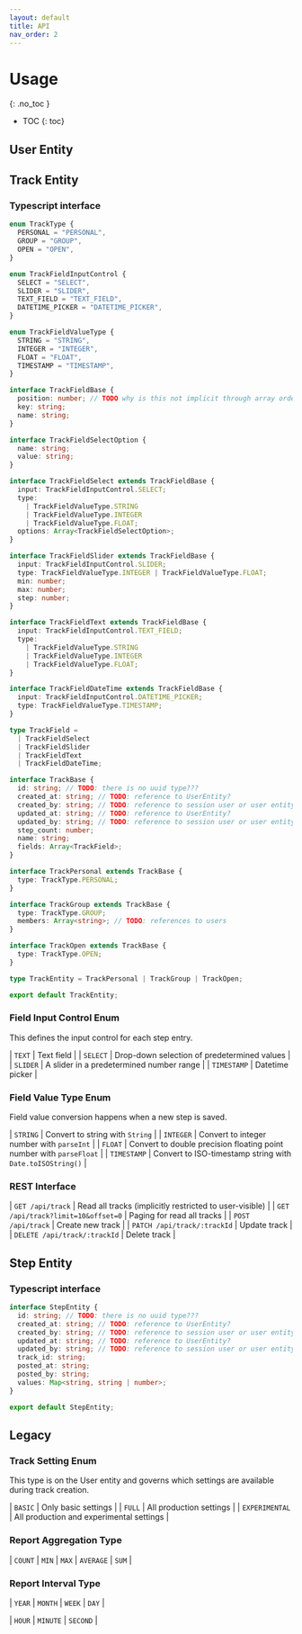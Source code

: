 ```yaml
---
layout: default
title: API
nav_order: 2
---
```


<!-- prettier-ignore-start -->
# Usage
{: .no_toc }
<!-- prettier-ignore-end -->

<!-- prettier-ignore -->
- TOC
{: toc}

## User Entity

## Track Entity

### Typescript interface

```typescript
enum TrackType {
  PERSONAL = "PERSONAL",
  GROUP = "GROUP",
  OPEN = "OPEN",
}

enum TrackFieldInputControl {
  SELECT = "SELECT",
  SLIDER = "SLIDER",
  TEXT_FIELD = "TEXT_FIELD",
  DATETIME_PICKER = "DATETIME_PICKER",
}

enum TrackFieldValueType {
  STRING = "STRING",
  INTEGER = "INTEGER",
  FLOAT = "FLOAT",
  TIMESTAMP = "TIMESTAMP",
}

interface TrackFieldBase {
  position: number; // TODO why is this not implicit through array ordering?
  key: string;
  name: string;
}

interface TrackFieldSelectOption {
  name: string;
  value: string;
}

interface TrackFieldSelect extends TrackFieldBase {
  input: TrackFieldInputControl.SELECT;
  type:
    | TrackFieldValueType.STRING
    | TrackFieldValueType.INTEGER
    | TrackFieldValueType.FLOAT;
  options: Array<TrackFieldSelectOption>;
}

interface TrackFieldSlider extends TrackFieldBase {
  input: TrackFieldInputControl.SLIDER;
  type: TrackFieldValueType.INTEGER | TrackFieldValueType.FLOAT;
  min: number;
  max: number;
  step: number;
}

interface TrackFieldText extends TrackFieldBase {
  input: TrackFieldInputControl.TEXT_FIELD;
  type:
    | TrackFieldValueType.STRING
    | TrackFieldValueType.INTEGER
    | TrackFieldValueType.FLOAT;
}

interface TrackFieldDateTime extends TrackFieldBase {
  input: TrackFieldInputControl.DATETIME_PICKER;
  type: TrackFieldValueType.TIMESTAMP;
}

type TrackField =
  | TrackFieldSelect
  | TrackFieldSlider
  | TrackFieldText
  | TrackFieldDateTime;

interface TrackBase {
  id: string; // TODO: there is no uuid type???
  created_at: string; // TODO: reference to UserEntity?
  created_by: string; // TODO: reference to session user or user entity?
  updated_at: string; // TODO: reference to UserEntity?
  updated_by: string; // TODO: reference to session user or user entity?
  step_count: number;
  name: string;
  fields: Array<TrackField>;
}

interface TrackPersonal extends TrackBase {
  type: TrackType.PERSONAL;
}

interface TrackGroup extends TrackBase {
  type: TrackType.GROUP;
  members: Array<string>; // TODO: references to users
}

interface TrackOpen extends TrackBase {
  type: TrackType.OPEN;
}

type TrackEntity = TrackPersonal | TrackGroup | TrackOpen;

export default TrackEntity;
```

### Field Input Control Enum

This defines the input control for each step entry.

| `TEXT` | Text field |
| `SELECT` | Drop-down selection of predetermined values |
| `SLIDER` | A slider in a predetermined number range |
| `TIMESTAMP` | Datetime picker |

### Field Value Type Enum

Field value conversion happens when a new step is saved.

| `STRING` | Convert to string with `String` |
| `INTEGER` | Convert to integer number with `parseInt` |
| `FLOAT` | Convert to double precision floating point number with `parseFloat` |
| `TIMESTAMP` | Convert to ISO-timestamp string with `Date.toISOString()` |

### REST Interface

| `GET /api/track` | Read all tracks (implicitly restricted to user-visible) |
| `GET /api/track?limit=10&offset=0` | Paging for read all tracks |
| `POST /api/track` | Create new track |
| `PATCH /api/track/:trackId` | Update track |
| `DELETE /api/track/:trackId` | Delete track |

## Step Entity

### Typescript interface

```typescript
interface StepEntity {
  id: string; // TODO: there is no uuid type???
  created_at: string; // TODO: reference to UserEntity?
  created_by: string; // TODO: reference to session user or user entity?
  updated_at: string; // TODO: reference to UserEntity?
  updated_by: string; // TODO: reference to session user or user entity?
  track_id: string;
  posted_at: string;
  posted_by: string;
  values: Map<string, string | number>;
}

export default StepEntity;
```

## Legacy

### Track Setting Enum

This type is on the User entity and governs which settings are available during track creation.

| `BASIC` | Only basic settings |
| `FULL` | All production settings |
| `EXPERIMENTAL` | All production and experimental settings |

### Report Aggregation Type

| `COUNT` | `MIN` | `MAX` | `AVERAGE` | `SUM` |

### Report Interval Type

| `YEAR` | `MONTH` | `WEEK` | `DAY` |

| `HOUR` | `MINUTE` | `SECOND` |

<!--
### [TODO] Field Display Type

This defines the way the field information is displayed to the user.
For example if we know a field to be currency, we could add a suffix here so that instead of just the number they see `123,00€`.

- `CURRENCY?`
-->
